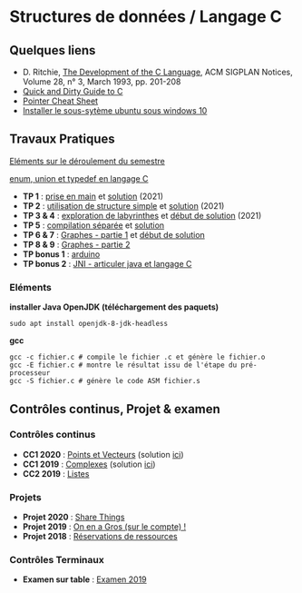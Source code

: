 # Structures de données / Langage C

## Quelques liens 

* D. Ritchie, [The Development of the C Language](https://dl.acm.org/doi/10.1145/155360.155580), ACM SIGPLAN Notices, Volume 28, n° 3, March 1993, pp. 201-208
* [Quick and Dirty Guide to C](https://courses.cs.washington.edu/courses/cse351/14sp/sections/1/Cheatsheet-c.pdf)
* [Pointer Cheat Sheet](https://c-for-dummies.com/caio/pointer-cheatsheet.php)
* [Installer le sous-sytème ubuntu sous windows 10](https://docs.microsoft.com/en-us/windows/wsl/install-win10)

## Travaux Pratiques
[Eléments sur le déroulement du semestre](https://github.com/truillet/ups/blob/master/l2cupge/TP/infos_L2CUPGE.pdf)

[enum, union et typedef en langage C](https://github.com/truillet/ups/blob/master/l2cupge/TP/types_avances_C.pdf)

* **TP 1** : [prise en main](https://github.com/truillet/ups/blob/master/l2cupge/TP/TP1_Prise_en_main.pdf) et [solution](https://github.com/truillet/ups/blob/master/l2cupge/TP/solutions/sum.c) (2021)
* **TP 2** : [utilisation de structure simple](https://github.com/truillet/ups/blob/master/l2cupge/TP/TP2_Structure_Simple.pdf) et [solution](https://github.com/truillet/ups/blob/master/l2cupge/TP/solutions/jeucarte.c) (2021)
* **TP 3 & 4** : [exploration de labyrinthes](https://github.com/truillet/ups/blob/master/l2cupge/TP/TP3-4_Exploration.pdf) et [début de solution]() (2021)
* **TP 5** : [compilation séparée](https://github.com/truillet/ups/blob/master/l2cupge/TP/TP5_Compilation_Separee.pdf) et [solution](https://github.com/truillet/ups/blob/master/l2cupge/TP/solutions/compilation_separee.zip)
* **TP 6 & 7** : [Graphes - partie 1](https://github.com/truillet/ups/blob/master/l2cupge/TP/TP6-7_Graphes1.pdf) et [début de solution](https://github.com/truillet/ups/blob/master/l2cupge/TP/solutions/Graphes_LC.zip)
* **TP 8 & 9** : [Graphes - partie 2](https://github.com/truillet/ups/blob/master/l2cupge/TP/TP8-9_Graphes2.pdf)
* **TP bonus 1** : [arduino](https://github.com/truillet/ups/blob/master/l2cupge/TP/TP10_Arduino.pdf) 
* **TP bonus 2** : [JNI - articuler java et langage C](https://github.com/truillet/ups/blob/master/l2cupge/TP/TP11_JNI_C.pdf)

### Eléments
__installer Java OpenJDK (téléchargement des paquets)__
```
sudo apt install openjdk-8-jdk-headless
```

__gcc__
```
gcc -c fichier.c # compile le fichier .c et génère le fichier.o
gcc -E fichier.c # montre le résultat issu de l'étape du pré-processeur
gcc -S fichier.c # génère le code ASM fichier.s
```

## Contrôles continus, Projet & examen
### Contrôles continus

* **CC1 2020** : [Points et Vecteurs](https://github.com/truillet/ups/blob/master/l2cupge/CC/CC1_Structures_2020.pdf) (solution [ici](https://github.com/truillet/ups/blob/master/l2cupge/CC/CC1_2020.zip))
* **CC1 2019** : [Complexes](https://github.com/truillet/ups/blob/master/l2cupge/CC/CC1_Structures_2019.pdf) (solution [ici](https://github.com/truillet/ups/blob/master/l2cupge/CC/Complexe.zip))
* **CC2 2019** : [Listes](https://github.com/truillet/ups/blob/master/l2cupge/CC/CC2_Pointeurs_2019.pdf)

### Projets
* **Projet 2020** : [Share Things](https://github.com/truillet/ups/blob/master/l2cupge/CC/Projet_Info_2020.pdf)
* **Projet 2019** : [On en a Gros (sur le compte) !](https://github.com/truillet/ups/blob/master/l2cupge/CC/Projet_Info_2019.pdf)
* **Projet 2018** : [Réservations de ressources](https://github.com/truillet/ups/blob/master/l2cupge/CC/Projet_Info_2018.pdf)

### Contrôles Terminaux
* **Examen sur table** : [Examen 2019](https://github.com/truillet/ups/blob/master/l2cupge/CC/CT_Examen_L2CUPGE_2019_session1.pdf)
